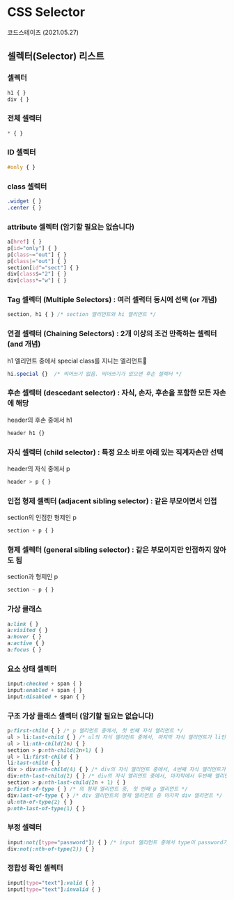 # CSS Selector 
코드스테이츠 (2021.05.27)   

    
## 셀렉터(Selector) 리스트

### 셀렉터
```css
h1 { }
div { }
```

### 전체 셀렉터
```css
* { }
```

### ID 셀렉터
```css
#only { }
```
### class 셀렉터
```css
.widget { }
.center { }
```

### attribute 셀렉터 (암기할 필요는 없습니다)
```css
a[href] { }
p[id="only"] { }
p[class~="out"] { }
p[class|="out"] { }
section[id^="sect"] { }
div[class$="2"] { }
div[class*="w"] { }
```

### Tag 셀렉터 (Multiple Selectors) : 여러 셀럭터 동시에 선택 (or 개념)
```css
section, h1 { } /* section 엘리먼트와 hi 엘리먼트 */
```

### 연결 셀렉터 (Chaining Selectors) : 2개 이상의 조건 만족하는 셀렉터 (and 개념)
h1 엘리먼트 중에서 special class를 지니는 엘리먼트
```css
hi.special {}  /* 띄어쓰기 없음. 띄어쓰기가 있으면 후손 셀렉터 */
```

### 후손 셀렉터 (descedant selector) : 자식, 손자, 후손을 포함한 모든 자손에 해당
header의 후손 중에서 h1
```css
header h1 {}
```

### 자식 셀렉터 (child selector) : 특정 요소 바로 아래 있는 직계자손만 선택
header의 자식 중에서 p
```css
header > p { }
```

### 인접 형제 셀렉터 (adjacent sibling selector) : 같은 부모이면서 인접
section의 인접한 형제인 p
```css
section + p { }
```

### 형제 셀렉터 (general sibling selector) : 같은 부모이지만 인접하지 않아도 됨
section과 형제인 p
```css
section ~ p { }
```

### 가상 클래스
```css
a:link { }
a:visited { }
a:hover { }
a:active { }
a:focus { }
```

### 요소 상태 셀렉터
```css
input:checked + span { }
input:enabled + span { }
input:disabled + span { }
```

### 구조 가상 클래스 셀렉터 (암기할 필요는 없습니다)
```css
p:first-child { } /* p 엘리먼트 중에서, 첫 번째 자식 엘리먼트 */
ul > li:last-child { } /* ul의 자식 엘리먼트 중에서, 마지막 자식 엘리먼트가 li인 것 */
ul > li:nth-child(2n) { }
section > p:nth-child(2n+1) { }
ul > li:first-child { }
li:last-child { }
div > div:nth-child(4) { } /* div의 자식 엘리먼트 중에서, 4번째 자식 엘리먼트가 div인 것 */
div:nth-last-child(2) { } /* div의 자식 엘리먼트 중에서, 마지막에서 두번째 엘리먼트가 div인 것 */
section > p:nth-last-child(2n + 1) { }
p:first-of-type { } /* 의 형제 엘리먼트 중, 첫 번째 p 엘리먼트 */
div:last-of-type { } /* div 엘리먼트의 형제 엘리먼트 중 마지막 div 엘리먼트 */
ul:nth-of-type(2) { }
p:nth-last-of-type(1) { }
```

### 부정 셀렉터
```css
input:not([type="password"]) { } /* input 엘리먼트 중에서 type이 password가 아닌 엘리먼트 제외하고 모두 선택 */
div:not(:nth-of-type(2)) { }
```

### 정합성 확인 셀렉터
```css
input[type="text"]:valid { }
input[type="text"]:invalid { }
```
